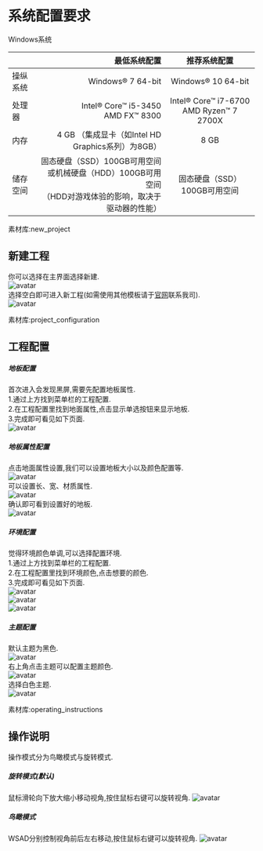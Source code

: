 # 系统配置要求

Windows系统

|      |                                                               最低系统配置 |                   推荐系统配置                    |
|:-----|---------------------------------------------------------------------:|:-------------------------------------------:|
| 操纵系统 |                                                    Windows® 7 64-bit |             Windows® 10 64-bit              |
| 处理器  |                                Intel® Core™ i5-3450 <br>AMD FX™ 8300 | Intel® Core™ i7-6700 <br>AMD Ryzen™ 7 2700X |
| 内存   |                                4 GB （集成显卡（如Intel HD Graphics系列）为8GB） |                    8 GB                     |
| 储存空间 | 固态硬盘（SSD）100GB可用空间<br>或机械硬盘（HDD）100GB可用空间<br>（HDD对游戏体验的影响，取决于驱动器的性能） |             固态硬盘（SSD）100GB可用空间              |

[^^]:
素材库:new_project
## 新建工程
你可以选择在主界面选择新建.  
![avatar](../_images/new_project/new.png)  
选择空白即可进入新工程(如需使用其他模板请于[官网](https://n.mimovr.com)联系我司).  
![avatar](../_images/new_project/new_index.png)  

[^^]:
素材库:project_configuration
## 工程配置
##### 地板配置
首次进入会发现黑屏,需要先配置地板属性.  
1.通过上方找到菜单栏的工程配置.  
2.在工程配置里找到地面属性,点击显示单选按钮来显示地板.  
3.完成即可看见如下页面.  
![avatar](../_images/project_configuration/show_ground.gif)  
##### 地板属性配置
点击地面属性设置,我们可以设置地板大小以及颜色配置等.  
![avatar](../_images/project_configuration/set_ground.png)  
可以设置长、宽、材质属性.  
![avatar](../_images/project_configuration/set.png)  
确认即可看到设置好的地板.  
![avatar](../_images/project_configuration/settle.png)  
##### 环境配置
觉得环境颜色单调,可以选择配置环境.  
1.通过上方找到菜单栏的工程配置.  
2.在工程配置里找到环境颜色,点击想要的颜色.  
3.完成即可看见如下页面.  
![avatar](../_images/project_configuration/enviroument.png)  
![avatar](../_images/project_configuration/setting_enviroument.png)  
![avatar](../_images/project_configuration/settle_enviroument.png)  
##### 主题配置
默认主题为黑色.  
![avatar](../_images/project_configuration/black_theme.png)  
右上角点击主题可以配置主题颜色.  
![avatar](../_images/project_configuration/choose_theme.png)  
选择白色主题.  
![avatar](../_images/project_configuration/white_theme.png)  

[^^]:
素材库:operating_instructions
## 操作说明
操作模式分为鸟瞰模式与旋转模式.  
##### 旋转模式(默认)
鼠标滑轮向下放大缩小移动视角,按住鼠标右键可以旋转视角.
![avatar](../_images/operating_instructions/旋转模式.gif)  
##### 鸟瞰模式
WSAD分别控制视角前后左右移动,按住鼠标右键可以旋转视角.
![avatar](../_images/operating_instructions/鸟瞰模式.gif)  






















